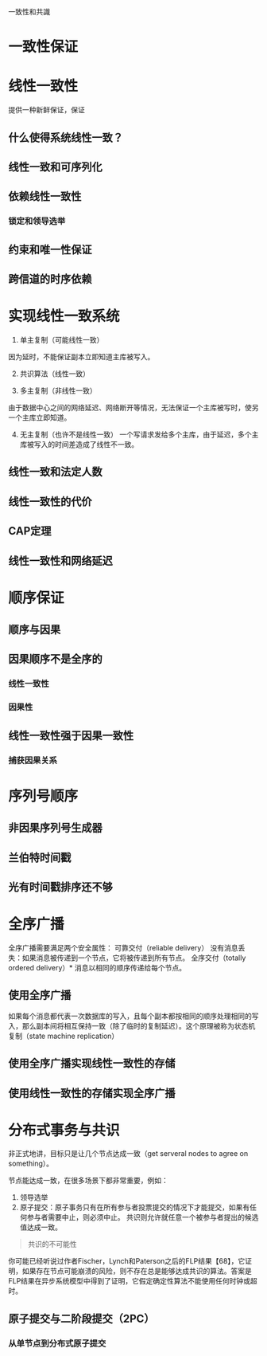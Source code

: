 一致性和共識

# 一致性保证

# 线性一致性

提供一种新鲜保证，保证

## 什么使得系统线性一致？

## 线性一致和可序列化

## 依赖线性一致性

### 锁定和领导选举

## 约束和唯一性保证

## 跨信道的时序依赖

# 实现线性一致系统

1. 单主复制（可能线性一致）

因为延时，不能保证副本立即知道主库被写入。

2. 共识算法（线性一致）

3. 多主复制（非线性一致）

由于数据中心之间的网络延迟、网络断开等情况，无法保证一个主库被写时，使另一个主库立即知道。

4. 无主复制（也许不是线性一致）
一个写请求发给多个主库，由于延迟，多个主库被写入的时间差造成了线性不一致。




## 线性一致和法定人数



## 线性一致性的代价


## CAP定理

## 线性一致性和网络延迟

# 顺序保证

## 顺序与因果

## 因果顺序不是全序的

### 线性一致性

### 因果性

## 线性一致性强于因果一致性

### 捕获因果关系

# 序列号顺序

## 非因果序列号生成器

## 兰伯特时间戳

## 光有时间戳排序还不够

# 全序广播

全序广播需要满足两个安全属性：
可靠交付（reliable delivery）
​ 没有消息丢失：如果消息被传递到一个节点，它将被传递到所有节点。
全序交付（totally ordered delivery）*
​ 消息以相同的顺序传递给每个节点。

## 使用全序广播

如果每个消息都代表一次数据库的写入，且每个副本都按相同的顺序处理相同的写入，那么副本间将相互保持一致（除了临时的复制延迟）。这个原理被称为状态机复制（state machine replication）

## 使用全序广播实现线性一致性的存储



## 使用线性一致性的存储实现全序广播

# 分布式事务与共识

非正式地讲，目标只是让几个节点达成一致（get serveral nodes to agree on something）。

节点能达成一致，在很多场景下都非常重要，例如：
1. 领导选举
2. 原子提交：原子事务只有在所有参与者投票提交的情况下才能提交，如果有任何参与者需要中止，则必须中止。 共识则允许就任意一个被参与者提出的候选值达成一致。

> 共识的不可能性

你可能已经听说过作者Fischer，Lynch和Paterson之后的FLP结果【68】，它证明，如果存在节点可能崩溃的风险，则不存在总是能够达成共识的算法。答案是FLP结果在异步系统模型中得到了证明，它假定确定性算法不能使用任何时钟或超时。

## 原子提交与二阶段提交（2PC）

### 从单节点到分布式原子提交
